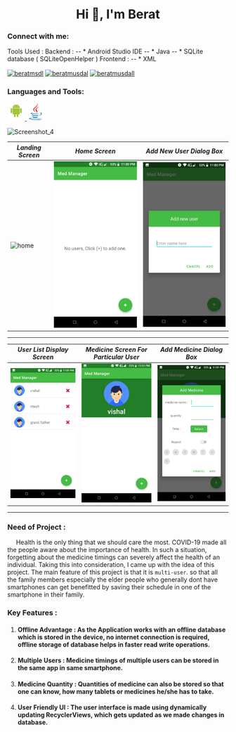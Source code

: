 <h1 align="center">Hi 👋, I'm Berat</h1>
<h3 align="left">Connect with me:</h3>
<p align="left">
 Tools Used :
 Backend :
--  * Android Studio IDE
--  * Java 
--  * SQLite database ( SQLiteOpenHelper )
 Frontend :
--  * XML
  
<a href="https://twitter.com/beratmsdl" target="blank"><img align="center" src="https://raw.githubusercontent.com/rahuldkjain/github-profile-readme-generator/master/src/images/icons/Social/twitter.svg" alt="beratmsdl" height="30" width="40" /></a>
<a href="https://linkedin.com/in/beratmusdal" target="blank"><img align="center" src="https://raw.githubusercontent.com/rahuldkjain/github-profile-readme-generator/master/src/images/icons/Social/linked-in-alt.svg" alt="beratmusdal" height="30" width="40" /></a>
<a href="https://instagram.com/beratmusdall" target="blank"><img align="center" src="https://raw.githubusercontent.com/rahuldkjain/github-profile-readme-generator/master/src/images/icons/Social/instagram.svg" alt="beratmusdall" height="30" width="40" /></a>
</p>

<h3 align="left">Languages and Tools:</h3>
<p align="left"> <a href="https://developer.android.com" target="_blank" rel="noreferrer"> <img src="https://raw.githubusercontent.com/devicons/devicon/master/icons/android/android-original-wordmark.svg" alt="android" width="40" height="40"/> </a> <a href="https://www.java.com" target="_blank" rel="noreferrer"> <img src="https://raw.githubusercontent.com/devicons/devicon/master/icons/java/java-original.svg" alt="java" width="40" height="40"/> </a> </p>

![Screenshot_4](https://github.com/astigaa/medicinereminder/assets/96549536/00041cf5-63c3-4676-8b49-bfc0acdce535)



  
  
  
| _Landing Screen_    |          _Home Screen_                     |               _Add New User Dialog Box_ |
|---------------------|--------------------------------------------|-----------------------------------------|
|<img src="https://github.com/astigaa/medicinereminder/assets/96549536/00041cf5-63c3-4676-8b49-bfc0acdce535" alt="home" width="300"/> | <img src="https://github.com/LEGENDVISHAL/images/blob/main/medicine-manager/ss2.png" alt="home" width="300"/> | <img src="https://github.com/LEGENDVISHAL/images/blob/main/medicine-manager/ss3.png" alt="home" width="300"/> |



---


| _User List Display Screen_ | _Medicine Screen For Particular User_ | _Add Medicine Dialog Box_ |
|----------------------------|---------------------------------------|---------------------------|
|<img src="https://github.com/LEGENDVISHAL/images/blob/main/medicine-manager/ss4.png" alt="home" width="300"/> | <img src="https://github.com/LEGENDVISHAL/images/blob/main/medicine-manager/ss5.png" alt="home" width="300"/>| <img src="https://github.com/LEGENDVISHAL/images/blob/main/medicine-manager/ss6.png" alt="home" width="300"/> |

---





### Need of Project :
&nbsp;&nbsp;&nbsp;&nbsp; Health is the only thing that we should care the most. COVID-19 made all the people aware about the importance of health. In such a situation, forgetting about the medicine timings can severely affect the health of an individual. Taking this into consideration, I came up with the idea of this project. The main feature of this project is that it is `multi-user`. so that all the family members especially the elder people who generally dont have smartphones can get benefitted by saving their schedule in one of the smartphone in their family.

### Key Features :
1. #### **Offline Advantage** : As the Application works with an offline database which is stored in the device, no internet connection is required, offline storage of database helps in faster read write operations.
2. #### **Multiple Users** : Medicine timings of multiple users can be stored in the same app in same smartphone.
3. #### **Medicine Quantity** : Quantities of medicine can also be stored so that one can know, how many tablets or medicines he/she has to take.
4. #### **User Friendly UI** : The user interface is made using dynamically updating RecyclerViews, which gets updated as we made changes in database.

